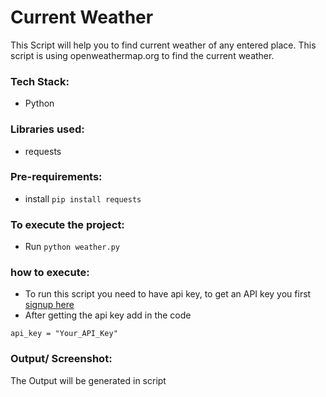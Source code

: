 # Current Weather
This Script will help you to find current weather of any entered place.
This script is using openweathermap.org to find the current weather.

### Tech Stack:
+ Python

### Libraries used:
+ requests

###  Pre-requirements:
+ install `pip install requests`

### To execute the project:
+ Run `python weather.py`

### how to execute:
+ To run this script you need to have api key, to get an API key you first [signup here](https://home.openweathermap.org/api_keys)
+ After getting the api key add in the code
```
api_key = "Your_API_Key"
```

### Output/ Screenshot:
The Output will be generated in script
